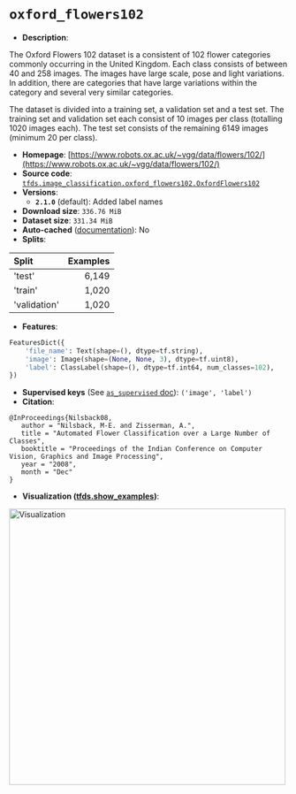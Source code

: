 <div itemscope itemtype="http://schema.org/Dataset">
  <div itemscope itemprop="includedInDataCatalog" itemtype="http://schema.org/DataCatalog">
    <meta itemprop="name" content="TensorFlow Datasets" />
  </div>

  <meta itemprop="name" content="oxford_flowers102" />
  <meta itemprop="description" content="The Oxford Flowers 102 dataset is a consistent of 102 flower categories commonly occurring&#10;in the United Kingdom. Each class consists of between 40 and 258 images. The images have&#10;large scale, pose and light variations. In addition, there are categories that have large&#10;variations within the category and several very similar categories.&#10;&#10;The dataset is divided into a training set, a validation set and a test set.&#10;The training set and validation set each consist of 10 images per class (totalling 1020 images each).&#10;The test set consists of the remaining 6149 images (minimum 20 per class).&#10;&#10;To use this dataset:&#10;&#10;```python&#10;import tensorflow_datasets as tfds&#10;&#10;ds = tfds.load(&#x27;oxford_flowers102&#x27;, split=&#x27;train&#x27;)&#10;for ex in ds.take(4):&#10;  print(ex)&#10;```&#10;&#10;See [the guide](https://www.tensorflow.org/datasets/overview) for more&#10;informations on [tensorflow_datasets](https://www.tensorflow.org/datasets).&#10;&#10;&lt;img src=&quot;https://storage.googleapis.com/tfds-data/visualization/oxford_flowers102-2.1.0.png&quot; alt=&quot;Visualization&quot; width=&quot;500px&quot;&gt;&#10;&#10;" />
  <meta itemprop="url" content="https://www.tensorflow.org/datasets/catalog/oxford_flowers102" />
  <meta itemprop="sameAs" content="https://www.robots.ox.ac.uk/~vgg/data/flowers/102/" />
  <meta itemprop="citation" content="@InProceedings{Nilsback08,&#10;   author = &quot;Nilsback, M-E. and Zisserman, A.&quot;,&#10;   title = &quot;Automated Flower Classification over a Large Number of Classes&quot;,&#10;   booktitle = &quot;Proceedings of the Indian Conference on Computer Vision, Graphics and Image Processing&quot;,&#10;   year = &quot;2008&quot;,&#10;   month = &quot;Dec&quot;&#10;}" />
</div>

# `oxford_flowers102`

*   **Description**:

The Oxford Flowers 102 dataset is a consistent of 102 flower categories commonly
occurring in the United Kingdom. Each class consists of between 40 and 258
images. The images have large scale, pose and light variations. In addition,
there are categories that have large variations within the category and several
very similar categories.

The dataset is divided into a training set, a validation set and a test set. The
training set and validation set each consist of 10 images per class (totalling
1020 images each). The test set consists of the remaining 6149 images (minimum
20 per class).

*   **Homepage**:
    [https://www.robots.ox.ac.uk/~vgg/data/flowers/102/](https://www.robots.ox.ac.uk/~vgg/data/flowers/102/)
*   **Source code**:
    [`tfds.image_classification.oxford_flowers102.OxfordFlowers102`](https://github.com/tensorflow/datasets/tree/master/tensorflow_datasets/image_classification/oxford_flowers102.py)
*   **Versions**:
    *   **`2.1.0`** (default): Added label names
*   **Download size**: `336.76 MiB`
*   **Dataset size**: `331.34 MiB`
*   **Auto-cached**
    ([documentation](https://www.tensorflow.org/datasets/performances#auto-caching)):
    No
*   **Splits**:

Split        | Examples
:----------- | -------:
'test'       | 6,149
'train'      | 1,020
'validation' | 1,020

*   **Features**:

```python
FeaturesDict({
    'file_name': Text(shape=(), dtype=tf.string),
    'image': Image(shape=(None, None, 3), dtype=tf.uint8),
    'label': ClassLabel(shape=(), dtype=tf.int64, num_classes=102),
})
```

*   **Supervised keys** (See
    [`as_supervised` doc](https://www.tensorflow.org/datasets/api_docs/python/tfds/load#args)):
    `('image', 'label')`
*   **Citation**:

```
@InProceedings{Nilsback08,
   author = "Nilsback, M-E. and Zisserman, A.",
   title = "Automated Flower Classification over a Large Number of Classes",
   booktitle = "Proceedings of the Indian Conference on Computer Vision, Graphics and Image Processing",
   year = "2008",
   month = "Dec"
}
```

*   **Visualization
    ([tfds.show_examples](https://www.tensorflow.org/datasets/api_docs/python/tfds/visualization/show_examples))**:

<img src="https://storage.googleapis.com/tfds-data/visualization/oxford_flowers102-2.1.0.png" alt="Visualization" width="500px">
